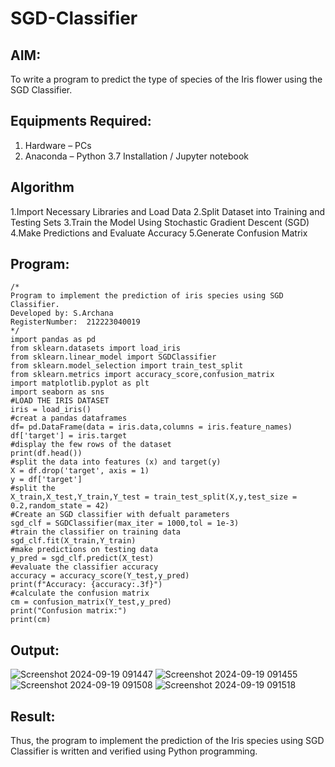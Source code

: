 # SGD-Classifier
## AIM:
To write a program to predict the type of species of the Iris flower using the SGD Classifier.

## Equipments Required:
1. Hardware – PCs
2. Anaconda – Python 3.7 Installation / Jupyter notebook

## Algorithm
1.Import Necessary Libraries and Load Data
2.Split Dataset into Training and Testing Sets
3.Train the Model Using Stochastic Gradient Descent (SGD)
4.Make Predictions and Evaluate Accuracy
5.Generate Confusion Matrix

## Program:
```
/*
Program to implement the prediction of iris species using SGD Classifier.
Developed by: S.Archana
RegisterNumber:  212223040019
*/
import pandas as pd
from sklearn.datasets import load_iris
from sklearn.linear_model import SGDClassifier
from sklearn.model_selection import train_test_split
from sklearn.metrics import accuracy_score,confusion_matrix
import matplotlib.pyplot as plt
import seaborn as sns
#LOAD THE IRIS DATASET
iris = load_iris()
#creat a pandas dataframes
df= pd.DataFrame(data = iris.data,columns = iris.feature_names)
df['target'] = iris.target
#display the few rows of the dataset
print(df.head())
#split the data into features (x) and target(y)
X = df.drop('target', axis = 1)
y = df['target']
#split the
X_train,X_test,Y_train,Y_test = train_test_split(X,y,test_size = 0.2,random_state = 42)
#Create an SGD classifier with defualt parameters
sgd_clf = SGDClassifier(max_iter = 1000,tol = 1e-3)
#train the classifier on training data
sgd_clf.fit(X_train,Y_train)
#make predictions on testing data
y_pred = sgd_clf.predict(X_test)
#evaluate the classifier accuracy
accuracy = accuracy_score(Y_test,y_pred)
print(f"Accuracy: {accuracy:.3f}")
#calculate the confusion matrix
cm = confusion_matrix(Y_test,y_pred)
print("Confusion matrix:")
print(cm)
```
## Output:
![Screenshot 2024-09-19 091447](https://github.com/user-attachments/assets/aa131f95-952b-4c0c-9cd7-a64522c3b8bb)
![Screenshot 2024-09-19 091455](https://github.com/user-attachments/assets/7870a1d5-f7b2-465c-a4a5-760bfea67179)
![Screenshot 2024-09-19 091508](https://github.com/user-attachments/assets/92c76280-ac89-45e7-ad48-fa53c9b3f763)
![Screenshot 2024-09-19 091518](https://github.com/user-attachments/assets/bb2b3582-5306-4469-9230-d740a87ba98d)
## Result:
Thus, the program to implement the prediction of the Iris species using SGD Classifier is written and verified using Python programming.
